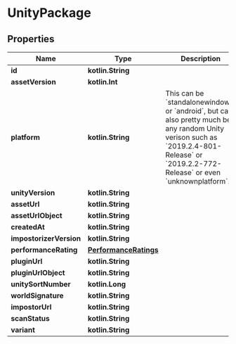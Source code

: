 
# UnityPackage

## Properties
Name | Type | Description | Notes
------------ | ------------- | ------------- | -------------
**id** | **kotlin.String** |  | 
**assetVersion** | **kotlin.Int** |  | 
**platform** | **kotlin.String** | This can be &#x60;standalonewindows&#x60; or &#x60;android&#x60;, but can also pretty much be any random Unity verison such as &#x60;2019.2.4-801-Release&#x60; or &#x60;2019.2.2-772-Release&#x60; or even &#x60;unknownplatform&#x60;. | 
**unityVersion** | **kotlin.String** |  | 
**assetUrl** | **kotlin.String** |  |  [optional]
**assetUrlObject** | **kotlin.String** |  |  [optional]
**createdAt** | **kotlin.String** |  |  [optional]
**impostorizerVersion** | **kotlin.String** |  |  [optional]
**performanceRating** | [**PerformanceRatings**](PerformanceRatings.md) |  |  [optional]
**pluginUrl** | **kotlin.String** |  |  [optional]
**pluginUrlObject** | **kotlin.String** |  |  [optional]
**unitySortNumber** | **kotlin.Long** |  |  [optional]
**worldSignature** | **kotlin.String** |  |  [optional]
**impostorUrl** | **kotlin.String** |  |  [optional]
**scanStatus** | **kotlin.String** |  |  [optional]
**variant** | **kotlin.String** |  |  [optional]



